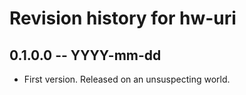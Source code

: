 # Revision history for hw-uri

## 0.1.0.0 -- YYYY-mm-dd

* First version. Released on an unsuspecting world.
